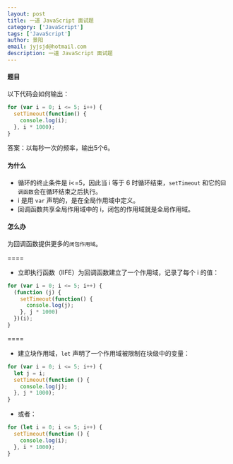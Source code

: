 ```yaml
---
layout: post
title: 一道 JavaScript 面试题
category: ['JavaScript']
tags: ['JavaScript']
author: 景阳
email: jyjsjd@hotmail.com
description: 一道 JavaScript 面试题
---
```


#### 题目
以下代码会如何输出：
```javascript
for (var i = 0; i <= 5; i++) {
  setTimeout(function() {
    console.log(i);
  }, i * 1000);
}
```

答案：以每秒一次的频率，输出5个6。

#### 为什么
* 循环的终止条件是 i<=5，因此当 i 等于 6 时循环结束，`setTimeout` 和它的`回调函数`会在循环结束之后执行。
* i 是用 `var` 声明的，是在全局作用域中定义。
* 回调函数共享全局作用域中的 i，闭包的作用域就是全局作用域。

#### 怎么办
为回调函数提供更多的`闭包作用域`。

====

* 立即执行函数（IIFE）为回调函数建立了一个作用域，记录了每个 i 的值：
```javascript
for (var i = 0; i <= 5; i++) {
  (function (j) {
    setTimeout(function() {
      console.log(j);
    }, j * 1000)
  })(i);
}
```

====

* 建立块作用域，`let` 声明了一个作用域被限制在块级中的变量：
```javascript
for (var i = 0; i <= 5; i++) {
  let j = i;
  setTimeout(function () {
    console.log(j);
  }, j * 1000);
}
```

* 或者：
```javascript
for (let i = 0; i <= 5; i++) {
  setTimeout(function () {
    console.log(i);
  }, i * 1000);
}
```
